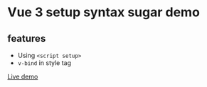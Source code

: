# Vue 3 setup syntax sugar demo

## features

- Using `<script setup>`
- `v-bind` in style tag

[Live demo](https://jolly-swanson-d02874.netlify.app/)
